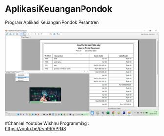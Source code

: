 # AplikasiKeuanganPondok
Program Aplikasi Keuangan Pondok Pesantren

![alt text](https://github.com/Wishnupmi/AplikasiKeuanganPondok/blob/main/AplikasiKeuanganPondokPesantren.png)

#Channel Youtube Wishnu Programming : <br>
https://youtu.be/jzvn9RVPRd8

